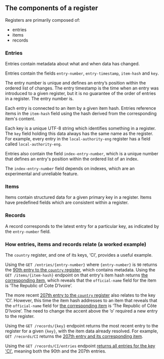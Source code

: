 ## The components of a register

Registers are primarily composed of:

* entries
* items
* records

### Entries

Entries contain metadata about what and when data has changed. 

Entries contain the fields `entry-number`,  `entry-timestamp`, `item-hash` and `key`. 

The entry number is unique and defines an entry’s position within the ordered list of changes. The entry timestamp is the time when an entry was introduced to a given register, but it is no guarantee of the order of entries in a register. The entry number is.

Each entry is connected to an item by a given item hash. Entries reference items in the `item-hash` field using the hash derived from the corresponding item's content.

Each key is a unique UTF-8 string which identifies something in a register. The `key` field holding this data always has the same name as the register. For example, every entry in the `local-authority-eng` register has a field called `local-authority-eng`.

Entries also contain the field `index-entry-number`, which is a unique number that defines an entry's position within the ordered list of an index. 

The `index-entry-number` field depends on indexes, which are an experimental and unreliable feature.

### Items

Items contain structured data for a given primary key in a register. Items have predefined fields which are consistent within a register.

### Records

A record corresponds to the latest entry for a particular key, as indicated by the `entry-number` field.  

### How entries, items and records relate (a worked example)

The `country` register, and one of its keys, ‘CI’, provides a useful example. 

Using the `GET /entries/{entry-number}` where `{entry-number}` is `90` returns the [90th entry to the `country` register](https://country.register.gov.uk/entries/90.json), which contains metadata. Using the `GET /items/{item-hash}` endpoint on that entry's item hash returns [the corresponding item](https://country.register.gov.uk/items/sha-256:7c16257bd45b4716914010b39dd40e5a6b985b8928d7b8bb0fe3005d2f2b0fec.json), which reveals that the `official-name` field for the item is ‘The Republic of Cote D’Ivoire’. 

The more recent [207th entry to the `country` register](https://country.register.gov.uk/entries/207.json) also relates to the key ‘CI’. However, this time the item hash addresses to an item that reveals that the `official-name` field for [the corresponding item](https://country.register.gov.uk/items/sha-256:b3ca21b3b3a795ab9cd1d10f3d447947328406984f8a461b43d9b74b58cccfe8.json) is ‘The Republic of Côte D’Ivoire’. The need to change the accent above the ‘o’ required a new entry to the register.

Using the `GET /records/{key}` endpoint returns the most recent entry to the register for a given `{key}`, with the item data already resolved. For example, `GET /records/CI` returns the [207th entry and its corresponding item]( https://country.register.gov.uk/records/CI.json). 

Using the `GET /records/CI/entries` endpoint [returns all entries for the key 'CI'](https://country.register.gov.uk/records/CI/entries.json), meaning both the 90th and the 207th entries. 

